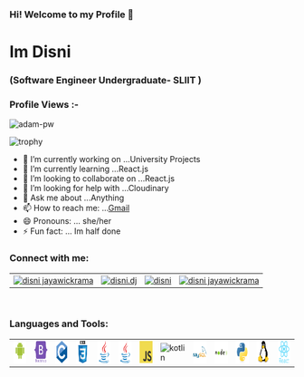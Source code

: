 ### Hi! Welcome to my Profile 👋
   # Im Disni 
   ###  (Software Engineer Undergraduate- SLIIT )

  <p align="right"> <h3>Profile Views :-</h3> <img src="https://komarev.com/ghpvc/?username=disnidj&label=Profile%20views&color=0e75b6&style=flat"
    alt="adam-pw" /> 
  </p>          
  
![trophy](https://github-profile-trophy.vercel.app/?username=Disnidj&column=-1)



- 🔭 I’m currently working on ...University Projects
- 🌱 I’m currently learning ...React.js
- 👯 I’m looking to collaborate on ...React.js
- 🤔 I’m looking for help with ...Cloudinary
- 💬 Ask me about ...Anything
- 📫 How to reach me: ...[Gmail](http://ddjayawickrama@gmail.com)
- 😄 Pronouns: ... she/her
- ⚡ Fun fact: ... Im half done


<h3 align="left">Connect with me:</h3>

<table>
   <tr>
      <td>
  <a href="https://www.linkedin.com/in/disni-jayawickrama-8b58431b6/" target="blank"><img align="center"
      src="https://raw.githubusercontent.com/rahuldkjain/github-profile-readme-generator/master/src/images/icons/Social/linked-in-alt.svg"
      alt="disni jayawickrama" height="30" width="40" /></a> 
      </td>
      <td>
  <a href="https://www.instagram.com/disni.dj/" target="blank"><img align="center"
      src="https://raw.githubusercontent.com/rahuldkjain/github-profile-readme-generator/master/src/images/icons/Social/instagram.svg"
      alt="disni.dj" height="30" width="40" /></a> 
      </td>
      <td>
 <a href="https://twitter.com/Diana54823373?s=09" target="blank"><img align="center"
      src="https://raw.githubusercontent.com/rahuldkjain/github-profile-readme-generator/master/src/images/icons/Social/twitter.svg"
      alt="disni" height="30" width="40" /></a> 
      </td>
      <td>
 <a href="https://stackoverflow.com/users/16981985/dia" target="blank"><img align="center" 
      src="https://raw.githubusercontent.com/rahuldkjain/github-profile-readme-generator/master/src/images/icons/Social/stack-overflow.svg" 
      alt="disni jayawickrama" height="30" width="40" /></a>
      </td>
   </tr>
</table>

<br>

<h3 align="left">Languages and Tools:</h3>
<p align="left"> <a href="https://developer.android.com" target="_blank" rel="noreferrer"> 
   <table>
      <tr>
           <td>
   <img src="https://raw.githubusercontent.com/devicons/devicon/master/icons/android/android-original-wordmark.svg"
      alt="android" width="40" height="40" /> </a> <a href="https://getbootstrap.com" target="_blank" rel="noreferrer">
    </td>
      <td>
   <img src="https://raw.githubusercontent.com/devicons/devicon/master/icons/bootstrap/bootstrap-plain-wordmark.svg"
      alt="bootstrap" width="40" height="40" /> </a> <a href="https://www.cprogramming.com/" target="_blank"
    rel="noreferrer">
    </td>
      <td>
   <img src="https://raw.githubusercontent.com/devicons/devicon/master/icons/c/c-original.svg"
      alt="c" width="40" height="40" /> </a> <a href="https://www.w3schools.com/cpp/" target="_blank" rel="noreferrer">
    </td>
      <td>
   <img src="https://raw.githubusercontent.com/devicons/devicon/master/icons/css3/css3-original-wordmark.svg" alt="css3"
      width="40" height="40" /> </a> <a href="https://www.w3.org/html/" target="_blank" rel="noreferrer">
    </td>
      <td>
   <img src="https://raw.githubusercontent.com/devicons/devicon/master/icons/java/java-original.svg" alt="java" width="40"
      height="40" /> </a> <a href="https://developer.mozilla.org/en-US/docs/Web/JavaScript" target="_blank"
    rel="noreferrer"> 
    </td>
     <td>
   <img src="https://raw.githubusercontent.com/devicons/devicon/master/icons/java/java-original.svg" alt="html" width="40"
      height="40" /> </a> <a href="https://developer.mozilla.org/en-US/docs/Web/HTML" target="_blank"
    rel="noreferrer"> 
    </td>
      <td>
   <img src="https://raw.githubusercontent.com/devicons/devicon/master/icons/javascript/javascript-original.svg"
      alt="javascript" width="40" height="40" /> </a> <a href="https://kotlinlang.org" target="_blank" rel="noreferrer">
     </td>
      <td>
   <img src="https://www.vectorlogo.zone/logos/kotlinlang/kotlinlang-icon.svg" 
       alt="kotlin" width="40" height="40" /></a> <a href="https://www.mysql.com/" target="_blank" rel="noreferrer"> 
    </td>
      <td>
   <img src="https://raw.githubusercontent.com/devicons/devicon/master/icons/mysql/mysql-original-wordmark.svg"
      alt="mysql" width="40" height="40" /> </a> </a> <a href="https://nodejs.org" target="_blank" rel="noreferrer"> 
    </td>
      <td>
   <img src="https://raw.githubusercontent.com/devicons/devicon/master/icons/nodejs/nodejs-original-wordmark.svg"
      alt="nodejs" width="40" height="40" /> </a> <a href="https://pandas.pydata.org/" target="_blank" rel="noreferrer">
   </td>
      <td>
   <img
      src="https://raw.githubusercontent.com/devicons/devicon/master/icons/python/python-original.svg" alt="python"
      width="40" height="40" /> </a> <a href="https://reactjs.org/" target="_blank" rel="noreferrer"> 
    </td>
    <td>
    <img src="https://raw.githubusercontent.com/devicons/devicon/master/icons/linux/linux-original.svg" alt="linux" width="40" height="40"/> </a> <a href="https://www.mongodb.com/" target="_blank">
       </td>
      <td>
   <img
      src="https://raw.githubusercontent.com/devicons/devicon/master/icons/react/react-original-wordmark.svg"
      alt="react" width="40" height="40" /> </a> <a href="https://sass-lang.com" target="_blank" rel="noreferrer"> 
    </td>
   </tr>
  </table>    
   </p>

<br>










